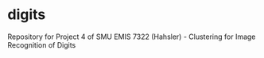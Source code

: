 # digits
Repository for Project 4 of SMU EMIS 7322 (Hahsler) - Clustering for Image Recognition of Digits
